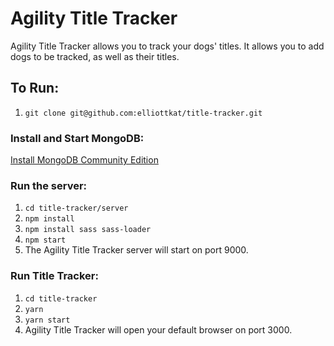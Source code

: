 # Agility Title Tracker
Agility Title Tracker allows you to track your dogs' titles.  It allows you to add dogs to be tracked, as well as their titles.

## To Run:
1. `git clone git@github.com:elliottkat/title-tracker.git`

### Install and Start MongoDB:
[Install MongoDB Community Edition](https://docs.mongodb.com/manual/tutorial/install-mongodb-on-ubuntu/#install-mongodb-community-edition)

### Run the server:
1. `cd title-tracker/server`
1. `npm install`
1. `npm install sass sass-loader`
1. `npm start`
1. The Agility Title Tracker server will start on port 9000.

### Run Title Tracker:
1. `cd title-tracker`
1. `yarn`
1. `yarn start`
1. Agility Title Tracker will open your default browser on port 3000.
